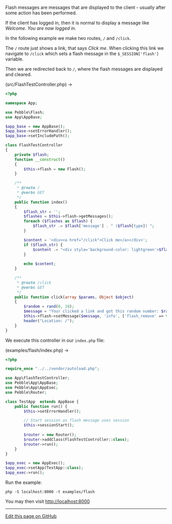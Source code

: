 Flash messages are messages that are displayed to the client -
usually after some action has been performed. 

If the client has logged in, then it is normal to display 
a message like *Welcome. You are now logged in*.

In the following example we make two routes, `/` and `/click`. 

The `/` route just shows a link, that says *Click me*. When 
clicking this link we navigate to `/click` which sets a flash message
in the `$_SESSION['flash']` variable. 

Then we are redirected back to `/`, where the flash messages are 
displayed and cleared.  

(src/FlashTestController.php) -&gt;

~~~php
<?php

namespace App;

use Pebble\Flash;
use App\AppBase;

$app_base = new AppBase();
$app_base->setErrorHandler();
$app_base->setIncludePath();

class FlashTestController
{
    private $flash;
    function __construct()
    {
        $this->flash = new Flash();
    }

    /**
     * @route /
     * @verbs GET
     */
    public function index()
    {
        $flash_str = '';
        $flashes = $this->flash->getMessages();
        foreach ($flashes as $flash) {
            $flash_str .= $flash['message'] . " ($flash[type]) ";
        }

        $content = '<div><a href="/click">Click me</a></div>';
        if ($flash_str) {
            $content .= "<div style='background-color: lightgreen'>$flash_str</div>";
        }
        
        echo $content;
    }

    /**
     * @route /click
     * @verbs GET
     */
    public function click(array $params, Object $object)
    {
        $random = rand(0, 10);
        $message = "Your clicked a link and got this random number: $random";
        $this->flash->setMessage($message, 'info', ['flash_remove' => true]);
        header("Location: /");
    }
}

~~~

We execute this controller in our `index.php` file: 

(examples/flash/index.php) -&gt;

~~~php
<?php

require_once "../../vendor/autoload.php";

use App\FlashTestController;
use Pebble\App\AppBase;
use Pebble\App\AppExec;
use Pebble\Router;

class TestApp  extends AppBase {
    public function run() {
        $this->setErrorHandler();

        // Start session as flash message uses session
        $this->sessionStart();
        
        $router = new Router();
        $router->addClass(FlashTestController::class);
        $router->run();
    }
}

$app_exec = new AppExec();
$app_exec->setApp(TestApp::class);
$app_exec->run();

~~~

Run the example: 

    php -S localhost:8000 -t examples/flash

You may then visit [http://localhost:8000](http://localhost:8000)



<hr /><a href='https://github.com/diversen/pebble-framework-docs/blob/main/src-docs/910-Flash.md'>Edit this page on GitHub</a>